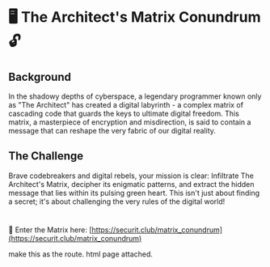 # 🖥️ The Architect's Matrix Conundrum 🔓

## Background

In the shadowy depths of cyberspace, a legendary programmer known only as "The Architect" has created a digital labyrinth - a complex matrix of cascading code that guards the keys to ultimate digital freedom. This matrix, a masterpiece of encryption and misdirection, is said to contain a message that can reshape the very fabric of our digital reality.

## The Challenge

Brave codebreakers and digital rebels, your mission is clear:
Infiltrate The Architect's Matrix, decipher its enigmatic patterns, and extract the hidden message that lies within its pulsing green heart. This isn't just about finding a secret; it's about challenging the very rules of the digital world!

#
🔗 Enter the Matrix here: [https://securit.club/matrix_conundrum](https://securit.club/matrix_conundrum)

make this as the route.
html page attached.
